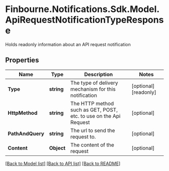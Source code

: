 # Finbourne.Notifications.Sdk.Model.ApiRequestNotificationTypeResponse
Holds readonly information about an API request notification

## Properties

Name | Type | Description | Notes
------------ | ------------- | ------------- | -------------
**Type** | **string** | The type of delivery mechanism for this notification | [optional] [readonly] 
**HttpMethod** | **string** | The HTTP method such as GET, POST, etc. to use on the Api Request | [optional] 
**PathAndQuery** | **string** | The url to send the request to. | [optional] 
**Content** | **Object** | The content of the request | [optional] 

[[Back to Model list]](../README.md#documentation-for-models) [[Back to API list]](../README.md#documentation-for-api-endpoints) [[Back to README]](../README.md)

